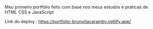Meu primeiro portfólio feito com base nos meus estudos e praticas de HTML CSS e JavaScript

Link do deploy : https://portfolio-brunoitacaramby.netlify.app/